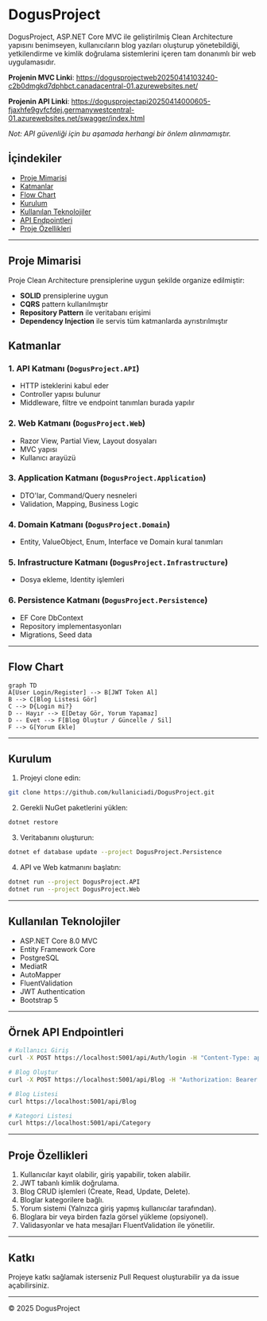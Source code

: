 # DogusProject

DogusProject, ASP.NET Core MVC ile geliştirilmiş Clean Architecture yapısını benimseyen, kullanıcıların blog yazıları oluşturup yönetebildiği, yetkilendirme ve kimlik doğrulama sistemlerini içeren tam donanımlı bir web uygulamasıdır. 

**Projenin MVC Linki**: https://dogusprojectweb20250414103240-c2b0dmgkd7dphbct.canadacentral-01.azurewebsites.net/

**Projenin API Linki**: https://dogusprojectapi20250414000605-fjaxhfe9gvfcfdej.germanywestcentral-01.azurewebsites.net/swagger/index.html

*Not: API güvenliği için bu aşamada herhangi bir önlem alınmamıştır.* 

## İçindekiler
- [Proje Mimarisi](#proje-mimarisi)
- [Katmanlar](#katmanlar)
- [Flow Chart](#flow-chart)
- [Kurulum](#kurulum)
- [Kullanılan Teknolojiler](#kullanılan-teknolojiler)
- [API Endpointleri](#api-endpointleri)
- [Proje Özellikleri](#proje-özellikleri)

---

## Proje Mimarisi
Proje Clean Architecture prensiplerine uygun şekilde organize edilmiştir:
- **SOLID** prensiplerine uygun
- **CQRS** pattern kullanılmıştır
- **Repository Pattern** ile veritabanı erişimi
- **Dependency Injection** ile servis tüm katmanlarda ayrıstırılmıştır

## Katmanlar

### 1. API Katmanı (`DogusProject.API`)
- HTTP isteklerini kabul eder
- Controller yapısı bulunur
- Middleware, filtre ve endpoint tanımları burada yapılır

### 2. Web Katmanı (`DogusProject.Web`)
- Razor View, Partial View, Layout dosyaları
- MVC yapısı
- Kullanıcı arayüzü

### 3. Application Katmanı (`DogusProject.Application`)
- DTO'lar, Command/Query nesneleri
- Validation, Mapping, Business Logic

### 4. Domain Katmanı (`DogusProject.Domain`)
- Entity, ValueObject, Enum, Interface ve Domain kural tanımları

### 5. Infrastructure Katmanı (`DogusProject.Infrastructure`)
- Dosya ekleme, Identity işlemleri

### 6. Persistence Katmanı (`DogusProject.Persistence`)
- EF Core DbContext
- Repository implementasyonları
- Migrations, Seed data

---

## Flow Chart

```mermaid
graph TD
A[User Login/Register] --> B[JWT Token Al]
B --> C[Blog Listesi Gör]
C --> D{Login mi?}
D -- Hayır --> E[Detay Gör, Yorum Yapamaz]
D -- Evet --> F[Blog Oluştur / Güncelle / Sil]
F --> G[Yorum Ekle]
```

---

## Kurulum
1. Projeyi clone edin:
```bash
git clone https://github.com/kullaniciadi/DogusProject.git
```
2. Gerekli NuGet paketlerini yüklen:
```bash
dotnet restore
```
3. Veritabanını oluşturun:
```bash
dotnet ef database update --project DogusProject.Persistence
```
4. API ve Web katmanını başlatın:
```bash
dotnet run --project DogusProject.API
dotnet run --project DogusProject.Web
```

---

## Kullanılan Teknolojiler
- ASP.NET Core 8.0 MVC
- Entity Framework Core
- PostgreSQL
- MediatR
- AutoMapper
- FluentValidation
- JWT Authentication
- Bootstrap 5

---

## Örnek API Endpointleri
```bash
# Kullanıcı Giriş
curl -X POST https://localhost:5001/api/Auth/login -H "Content-Type: application/json" -d '{"email": "admin@example.com", "password": "string"}'

# Blog Oluştur
curl -X POST https://localhost:5001/api/Blog -H "Authorization: Bearer <token>" -H "Content-Type: application/json" -d '{"title":"Yeni Blog", "content": "içerik..."}'

# Blog Listesi
curl https://localhost:5001/api/Blog

# Kategori Listesi
curl https://localhost:5001/api/Category
```

---

## Proje Özellikleri
1. Kullanıcılar kayıt olabilir, giriş yapabilir, token alabilir.
2. JWT tabanlı kimlik doğrulama.
3. Blog CRUD işlemleri (Create, Read, Update, Delete).
4. Bloglar kategorilere bağlı.
5. Yorum sistemi (Yalnızca giriş yapmış kullanıcılar tarafından).
6. Bloglara bir veya birden fazla görsel yükleme (opsiyonel).
7. Validasyonlar ve hata mesajları FluentValidation ile yönetilir.

---

## Katkı
Projeye katkı sağlamak isterseniz Pull Request oluşturabilir ya da issue açabilirsiniz.

---

© 2025 DogusProject

